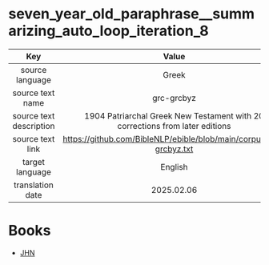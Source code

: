 # seven_year_old_paraphrase__summarizing_auto_loop_iteration_8

| Key | Value |
|:---:|:-----:|
|source language|Greek|
|source text name|grc-grcbyz|
|source text description|1904 Patriarchal Greek New Testament with 20 corrections from later editions|
|source text link|https://github.com/BibleNLP/ebible/blob/main/corpus/grc-grcbyz.txt|
|target language|English|
|translation date|2025.02.06|

# Books
- [JHN](JHN/README.md)
